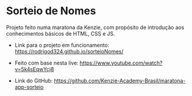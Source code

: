 # Sorteio de Nomes
Projeto feito numa maratona da Kenzie, com propósito de introdução aos conhecimentos básicos de HTML, CSS e JS.
* Link para o projeto em funcionamento: https://rodrigod324.github.io/sorteioNomes/

* Feito com base nesta live: https://www.youtube.com/watch?v=5k4sEqwYcj8
* Link do GitHub: https://github.com/Kenzie-Academy-Brasil/maratona-app-sorteio
